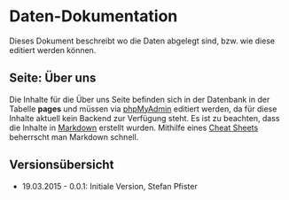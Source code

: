 # Daten-Dokumentation
Dieses Dokument beschreibt wo die Daten abgelegt sind, bzw. wie diese editiert werden können.

## Seite: Über uns
Die Inhalte für die Über uns Seite befinden sich in der Datenbank in der Tabelle **pages** und müssen via [phpMyAdmin](https://filos.catatec.ch/phpMyAdmin/index.php) editiert werden, da für diese Inhalte aktuell kein Backend zur Verfügung steht. Es ist zu beachten, dass die Inhalte in [Markdown](http://daringfireball.net/projects/markdown/basics) erstellt wurden. Mithilfe eines [Cheat Sheets](http://packetlife.net/media/library/16/Markdown.pdf) beherrscht man Markdown schnell.

## Versionsübersicht
- 19.03.2015 - 0.0.1: Initiale Version, Stefan Pfister